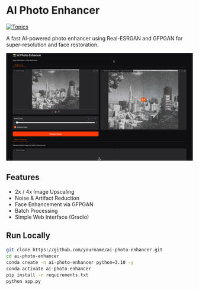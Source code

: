 # AI Photo Enhancer
[![Topics](https://img.shields.io/github/topics/dronefreak/ai-photo-enhancer)](https://github.com/dronefreak/ai-photo-enhancer)

A fast AI-powered photo enhancer using Real-ESRGAN and GFPGAN for super-resolution and face restoration.

![Demo](demo.png) <!-- optional -->

## Features
- 2x / 4x Image Upscaling
- Noise & Artifact Reduction
- Face Enhancement via GFPGAN
- Batch Processing
- Simple Web Interface (Gradio)

## Run Locally

```bash
git clone https://github.com/yourname/ai-photo-enhancer.git
cd ai-photo-enhancer
conda create -n ai-photo-enhancer python=3.10 -y
conda activate ai-photo-enhancer
pip install -r requirements.txt
python app.py
